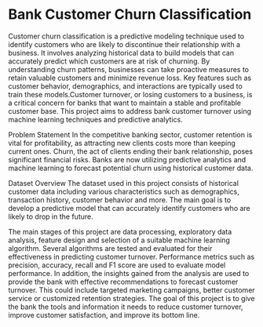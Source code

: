 # Bank Customer Churn Classification
Customer churn classification is a predictive modeling technique used to identify customers who are likely to discontinue their relationship with a business. It involves analyzing historical data to build models that can accurately predict which customers are at risk of churning. By understanding churn patterns, businesses can take proactive measures to retain valuable customers and minimize revenue loss. Key features such as customer behavior, demographics, and interactions are typically used to train these models.Customer turnover, or losing customers to a business, is a critical concern for banks that want to maintain a stable and profitable customer base. This project aims to address bank customer turnover using machine learning techniques and predictive analytics.

Problem Statement
In the competitive banking sector, customer retention is vital for profitability, as attracting new clients costs more than keeping current ones. Churn, the act of clients ending their bank relationship, poses significant financial risks. Banks are now utilizing predictive analytics and machine learning to forecast potential churn using historical customer data.

Dataset Overview
The dataset used in this project consists of historical customer data including various characteristics such as demographics, transaction history, customer behavior and more. The main goal is to develop a predictive model that can accurately identify customers who are likely to drop in the future. 

The main stages of this project are data processing, exploratory data analysis, feature design and selection of a suitable machine learning algorithm. Several algorithms are tested and evaluated for their effectiveness in predicting customer turnover. Performance metrics such as precision, accuracy, recall and F1 score are used to evaluate model performance.
In addition, the insights gained from the analysis are used to provide the bank with effective recommendations to forecast customer turnover. This could include targeted marketing campaigns, better customer service or customized retention strategies. The goal of this project is to give the bank the tools and information it needs to reduce customer turnover, improve customer satisfaction, and improve its bottom line.




